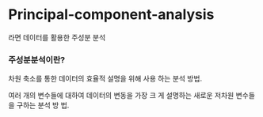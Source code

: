# Principal-component-analysis
라면 데이터를 활용한 주성분 분석

<h3>주성분분석이란?</h3>
차원 축소를 통한 데이터의 효율적 설명을 위해 사용
하는 분석 방법.

여러 개의 변수들에 대하여 데이터의 변동을 가장 크
게 설명하는 새로운 저차원 변수들을 구하는 분석 방
법.

